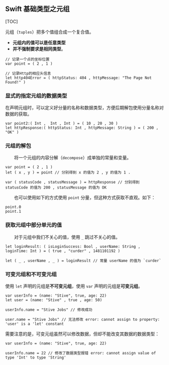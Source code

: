 ## Swift 基础类型之元组

[TOC]

元组（`tuples`）把多个值组合成一个复合值。
  * **元组内的值可以是任意类型**
  * **并不强制要求是相同类型**。

```
// 记录一个点的坐标位置
var point = ( 2 , 1 )

// 记录Http的相应头信息
let http404Error = ( httpStatus: 404 , httpMessage: "The Page Not Found!" )
```

### 显式的指定元组的数据类型
在声明元组时，可以定义好分量的名称和数据类型，方便后期解包使用分量名称对数据的获取。
```
var point2:( Int ,  Int , Int ) = ( 10 , 20 , 30 )
let httpResponse:( httpStatus: Int , httpMessage: String ) = ( 200 , "OK" )
```

### 元组的解包
　　将一个元组的内容分解（`decompose`）成单独的常量和变量。
```
var point = ( 2 , 1 )
let ( x , y ) = point // 分别得到 x 的值为 2 , y 的值为 1 .

var ( statusCode , statusMessage ) = httpResponse // 分别得到 statusCode 的值为 200 , statusMessage 的值为 OK
```
　　也可以使用如下的方式使用 `point` 分量，但这种方式获取不直观。如下：
```
point.0
point.1
```

### 获取元组中部分单元的值
　　对于元组中我们不关心的值，使用 `_` 跳过不关心的值。
```
let loginResult: ( isLoginSuccess: Bool , userName: String , loginTime: Int ) = ( true , "curder" , 1481101192 )

let ( _ , userName , _ ) = loginResult // 常量 userName 的值为 `curder`
```

### 可变元组和不可变元组

使用 `let` 声明的元组是**不可变元组**，使用 `var` 声明的元组是**可变元组**。
```
var userInfo = (name: "Stive", true, age: 22)
let user = (name: "Stive" , true , age: 50)

userInfo.name = "Stive Jobs" // 修改成功

user.name = "Stive Jobs" // 无法修改 error: cannot assign to property: 'user' is a 'let' constant
```

需要注意的是，可变元组虽然可以修改数据，但却不能改变其数据的数据类型：

```
var userInfo = (name: "Stive", true, age: 22)

userInfo.name = 22 // 修改了数据类型报错 error: cannot assign value of type 'Int' to type 'String'
```